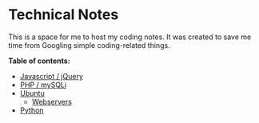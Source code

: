# Technical Notes

This is a space for me to host my coding notes. It was created to save me time from Googling simple coding-related things.

**Table of contents:**

- [Javascript / jQuery](https://github.com/sadgrlonline/coding-notes/tree/main/JavaScript)
- [PHP / mySQLi](https://github.com/sadgrlonline/coding-notes/tree/main/PHP)
- [Ubuntu](https://github.com/sadgrlonline/technical-notes/tree/main/Ubuntu)
    - [Webservers](https://github.com/sadgrlonline/technical-notes/tree/main/Ubuntu/webservers)
- [Python](https://github.com/sadgrlonline/technical-notes/tree/main/Python)

